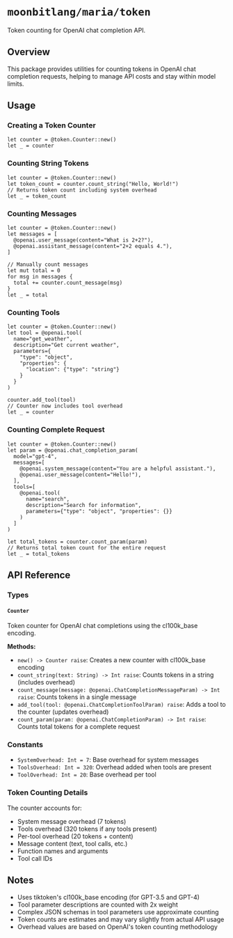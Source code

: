 # `moonbitlang/maria/token`

Token counting for OpenAI chat completion API.

## Overview

This package provides utilities for counting tokens in OpenAI chat completion requests, helping to manage API costs and stay within model limits.

## Usage

### Creating a Token Counter

```moonbit
let counter = @token.Counter::new()
let _ = counter
```

### Counting String Tokens

```moonbit
let counter = @token.Counter::new()
let token_count = counter.count_string("Hello, World!")
// Returns token count including system overhead
let _ = token_count
```

### Counting Messages

```moonbit
let counter = @token.Counter::new()
let messages = [
  @openai.user_message(content="What is 2+2?"),
  @openai.assistant_message(content="2+2 equals 4."),
]

// Manually count messages
let mut total = 0
for msg in messages {
  total += counter.count_message(msg)
}
let _ = total
```

### Counting Tools

```moonbit
let counter = @token.Counter::new()
let tool = @openai.tool(
  name="get_weather",
  description="Get current weather",
  parameters={
    "type": "object",
    "properties": {
      "location": {"type": "string"}
    }
  }
)

counter.add_tool(tool)
// Counter now includes tool overhead
let _ = counter
```

### Counting Complete Request

```moonbit
let counter = @token.Counter::new()
let param = @openai.chat_completion_param(
  model="gpt-4",
  messages=[
    @openai.system_message(content="You are a helpful assistant."),
    @openai.user_message(content="Hello!"),
  ],
  tools=[
    @openai.tool(
      name="search",
      description="Search for information",
      parameters={"type": "object", "properties": {}}
    )
  ]
)

let total_tokens = counter.count_param(param)
// Returns total token count for the entire request
let _ = total_tokens
```

## API Reference

### Types

#### `Counter`

Token counter for OpenAI chat completions using the cl100k_base encoding.

**Methods:**
- `new() -> Counter raise`: Creates a new counter with cl100k_base encoding
- `count_string(text: String) -> Int raise`: Counts tokens in a string (includes overhead)
- `count_message(message: @openai.ChatCompletionMessageParam) -> Int raise`: Counts tokens in a single message
- `add_tool(tool: @openai.ChatCompletionToolParam) raise`: Adds a tool to the counter (updates overhead)
- `count_param(param: @openai.ChatCompletionParam) -> Int raise`: Counts total tokens for a complete request

### Constants

- `SystemOverhead: Int = 7`: Base overhead for system messages
- `ToolsOverhead: Int = 320`: Overhead added when tools are present
- `ToolOverhead: Int = 20`: Base overhead per tool

### Token Counting Details

The counter accounts for:
- System message overhead (7 tokens)
- Tools overhead (320 tokens if any tools present)
- Per-tool overhead (20 tokens + content)
- Message content (text, tool calls, etc.)
- Function names and arguments
- Tool call IDs

## Notes

- Uses tiktoken's cl100k_base encoding (for GPT-3.5 and GPT-4)
- Tool parameter descriptions are counted with 2x weight
- Complex JSON schemas in tool parameters use approximate counting
- Token counts are estimates and may vary slightly from actual API usage
- Overhead values are based on OpenAI's token counting methodology
